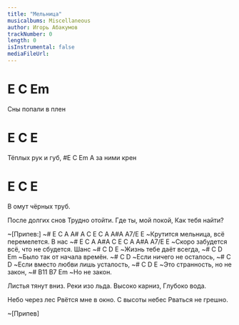 ```yaml
---
title: "Мельница"
musicalbums: Miscellaneous
author: Игорь Абакумов
trackNumber: 0
length: 0
isInstrumental: false
mediaFileUrl: 
---
```


#  E    C       Em
Сны попали в плен
# E      C     E
Тёплых рук и губ,
#E     C     Em
А за ними крен
#  E     C       E
В омут чёрных труб.

После долгих снов
Трудно отойти.
Где ты, мой покой,
Как тебя найти?

~[Припев:]
~#  E C  A  A#  A C    E  C A A#A  A7/E  E
~Крутится мельница, всё перемелется. В нас
~#  E C  A A#A  C   E    C  A   A#A  A7/E E
~Скоро забудется всё, что не сбудется.  Шанс
~#         C   D       E
~Жизнь тебе даёт всегда,
~#      C        D       Em
~Было так от начала времён.
~#      C           D
~Если ничего не осталось,
~#       C                  D
~Если вместо любви лишь усталость,
~#       C         D       E
~Это странность, но не закон,
~# B11 B7   Em
~Но  не закон.

Листья тянут вниз.
Реки изо льда.
Высоко карниз,
Глубоко вода.

Небо через лес
Рвётся мне в окно.
С высоты небес
Рваться не грешно.

~[Припев]

